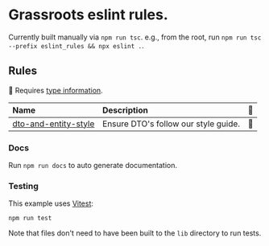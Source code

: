 # Grassroots eslint rules.

Currently built manually via `npm run tsc`.
e.g., from the root, run `npm run tsc --prefix eslint_rules && npx eslint .`.

## Rules

<!-- begin auto-generated rules list -->

💭 Requires [type information](https://typescript-eslint.io/linting/typed-linting).

| Name                                                       | Description                          | 💭  |
| :--------------------------------------------------------- | :----------------------------------- | :-- |
| [dto-and-entity-style](docs/rules/dto-and-entity-style.md) | Ensure DTO's follow our style guide. | 💭  |

<!-- end auto-generated rules list -->

### Docs

Run `npm run docs` to auto generate documentation.

### Testing

This example uses [Vitest](https://vitest.dev):

```shell
npm run test
```

Note that files don't need to have been built to the `lib` directory to run tests.

